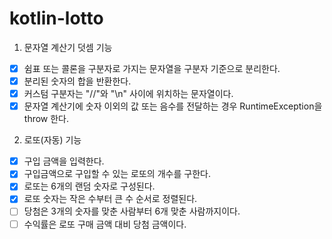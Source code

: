 # kotlin-lotto
1. 문자열 계산기 덧셈 기능
- [x] 쉼표 또는 콜론을 구분자로 가지는 문자열을 구분자 기준으로 분리한다.
- [x] 분리된 숫자의 합을 반환한다.
- [x] 커스텀 구분자는 "//"와 "\n" 사이에 위치하는 문자열이다.
- [x] 문자열 계산기에 숫자 이외의 값 또는 음수를 전달하는 경우 RuntimeException을 throw 한다.

2. 로또(자동) 기능
- [x] 구입 금액을 입력한다.
- [x] 구입금액으로 구입할 수 있는 로또의 개수를 구한다.
- [x] 로또는 6개의 랜덤 숫자로 구성된다.
- [x] 로또 숫자는 작은 수부터 큰 수 순서로 정렬된다.
- [ ] 당첨은 3개의 숫자를 맞춘 사람부터 6개 맞춘 사람까지이다.
- [ ] 수익률은 로또 구매 금액 대비 당첨 금액이다.